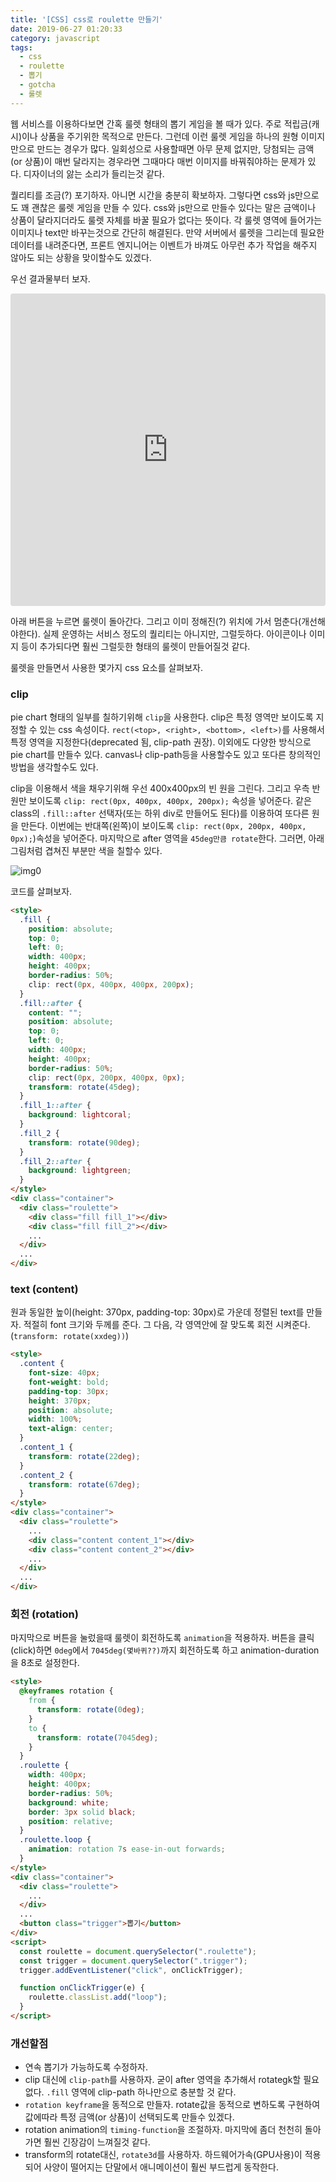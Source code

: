 ```yaml
---
title: '[CSS] css로 roulette 만들기'
date: 2019-06-27 01:20:33
category: javascript
tags:
  - css
  - roulette
  - 뽑기
  - gotcha
  - 룰렛
---
```


웹 서비스를 이용하다보면 간혹 룰렛 형태의 뽑기 게임을 볼 때가 있다. 주로 적립금(캐시)이나 상품을 주기위한 목적으로 만든다. 그런데 이런 룰렛 게임을 하나의 원형 이미지만으로 만드는 경우가 많다. 일회성으로 사용할때면 아무 문제 없지만, 당첨되는 금액(or 상품)이 매번 달라지는 경우라면 그때마다 매번 이미지를 바꿔줘야하는 문제가 있다. 디자이너의 앓는 소리가 들리는것 같다. 

퀄리티를 조금(?) 포기하자. 아니면 시간을 충분히 확보하자. 그렇다면 css와 js만으로도 꽤 괜찮은 룰렛 게임을 만들 수 있다. css와 js만으로 만들수 있다는 말은 금액이나 상품이 달라지더라도 룰렛 자체를 바꿀 필요가 없다는 뜻이다. 각 룰렛 영역에 들어가는 이미지나 text만 바꾸는것으로 간단히 해결된다. 만약 서버에서 룰렛을 그리는데 필요한 데이터를 내려준다면, 프론트 엔지니어는 이벤트가 바껴도 아무런 추가 작업을 해주지 않아도 되는 상황을 맞이할수도 있겠다.

우선 결과물부터 보자.

<iframe src="https://codesandbox.io/embed/css-roullete-znic6?fontsize=14" title="css-roulette" allow="geolocation; microphone; camera; midi; vr; accelerometer; gyroscope; payment; ambient-light-sensor; encrypted-media" style="width:100%; height:500px; border:0; border-radius: 4px; overflow:hidden;" sandbox="allow-modals allow-forms allow-popups allow-scripts allow-same-origin"></iframe>

아래 버튼을 누르면 룰렛이 돌아간다. 그리고 이미 정해진(?) 위치에 가서 멈춘다(개선해야한다). 실제 운영하는 서비스 정도의 퀄리티는 아니지만, 그럴듯하다. 아이콘이나 이미지 등이 추가되다면 훨씬 그럴듯한 형태의 룰렛이 만들어질것 같다.

룰렛을 만들면서 사용한 몇가지 css 요소를 살펴보자.

### clip
pie chart 형태의 일부를 칠하기위해 `clip`을 사용한다. clip은 특정 영역만 보이도록 지정할 수 있는 css 속성이다. `rect(<top>, <right>, <bottom>, <left>)`를 사용해서 특정 영역을 지정한다(deprecated 됨, clip-path 권장). 이외에도 다양한 방식으로 pie chart를 만들수 있다. canvas나 clip-path등을 사용할수도 있고 또다른 창의적인 방법을 생각할수도 있다. 

clip을 이용해서 색을 채우기위해 우선 400x400px의 빈 원을 그린다. 그리고 우측 반원만 보이도록 `clip: rect(0px, 400px, 400px, 200px);` 속성을 넣어준다. 같은 class의 `.fill::after` 선택자(또는 하위 div로 만들어도 된다)를 이용하여 또다른 원을 만든다. 이번에는 반대쪽(왼쪽)이 보이도록 `clip: rect(0px, 200px, 400px, 0px);`)속성을 넣어준다. 마지막으로 after 영역을 `45deg만큼 rotate`한다. 그러면, 아래 그림처럼 겹쳐진 부분만 색을 칠할수 있다.

![img0](./fill.jpg)

코드를 살펴보자.

~~~html
<style>
  .fill {
    position: absolute;
    top: 0;
    left: 0;
    width: 400px;
    height: 400px;
    border-radius: 50%;
    clip: rect(0px, 400px, 400px, 200px);
  }
  .fill::after {
    content: "";
    position: absolute;
    top: 0;
    left: 0;
    width: 400px;
    height: 400px;
    border-radius: 50%;
    clip: rect(0px, 200px, 400px, 0px);
    transform: rotate(45deg);
  }
  .fill_1::after {
    background: lightcoral;
  }
  .fill_2 {
    transform: rotate(90deg);
  }
  .fill_2::after {
    background: lightgreen;
  }
</style>
<div class="container">
  <div class="roulette">
    <div class="fill fill_1"></div>
    <div class="fill fill_2"></div>
    ...
  </div>
  ...
</div>
~~~

### text (content)
원과 동일한 높이(height: 370px, padding-top: 30px)로 가운데 정렬된 text를 만들자. 적절히 font 크기와 두께를 준다. 그 다음, 각 영역안에 잘 맞도록 회전 시켜준다. (`transform: rotate(xxdeg))`)

~~~html
<style>
  .content {
    font-size: 40px;
    font-weight: bold;
    padding-top: 30px;
    height: 370px;
    position: absolute;
    width: 100%;
    text-align: center;
  }
  .content_1 {
    transform: rotate(22deg);
  }
  .content_2 {
    transform: rotate(67deg);
  }
</style>
<div class="container">
  <div class="roulette">
    ...
    <div class="content content_1"></div>
    <div class="content content_2"></div>
    ...
  </div>
  ...
</div>
~~~

### 회전 (rotation)
마지막으로 버튼을 눌렀을때 룰렛이 회전하도록 `animation`을 적용하자. 버튼을 클릭(click)하면 `0deg`에서 `7045deg(몇바퀴??)`까지 회전하도록 하고 animation-duration을 8초로 설정한다.

~~~html
<style>
  @keyframes rotation {
    from {
      transform: rotate(0deg);
    }
    to {
      transform: rotate(7045deg);
    }
  }
  .roulette {
    width: 400px;
    height: 400px;
    border-radius: 50%;
    background: white;
    border: 3px solid black;
    position: relative;
  }
  .roulette.loop {
    animation: rotation 7s ease-in-out forwards;
  }
</style>
<div class="container">
  <div class="roulette">
    ...
  </div>
  ...
  <button class="trigger">뽑기</button>
</div>
<script>
  const roulette = document.querySelector(".roulette");
  const trigger = document.querySelector(".trigger");
  trigger.addEventListener("click", onClickTrigger);

  function onClickTrigger(e) {
    roulette.classList.add("loop");
  }
</script>
~~~

### 개선할점
* 연속 뽑기가 가능하도록 수정하자.
* clip 대신에 `clip-path`를 사용하자. 굳이 after 영역을 추가해서 rotategk할 필요없다. `.fill` 영역에 clip-path 하나만으로 충분할 것 같다.
* `rotation keyframe`을 동적으로 만들자. rotate값을 동적으로 변하도록 구현하여 값에따라 특정 금액(or 상품)이 선택되도록 만들수 있겠다. 
* rotation animation의 `timing-function`을 조절하자. 마지막에 좀더 천천히 돌아가면 훨씬 긴장감이 느껴질것 같다.
* transform의 rotate대신, `rotate3d`를 사용하자. 하드웨어가속(GPU사용)이 적용되어 사양이 떨어지는 단말에서 애니메이션이 훨씬 부드럽게 동작한다.